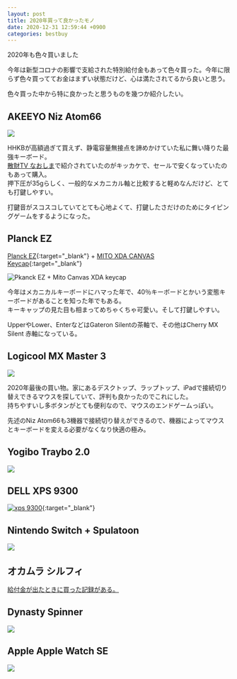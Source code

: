 ```yaml
---
layout: post
title: 2020年買って良かったモノ
date: 2020-12-31 12:59:44 +0900 
categories: bestbuy
---
```


2020年も色々買いました

今年は新型コロナの影響で支給された特別給付金もあって色々買った。今年に限らず色々買っててお金はまずい状態だけど、心は満たされてるから良いと思う。

色々買った中から特に良かったと思うものを幾つか紹介したい。


## AKEEYO Niz Atom66

<a href="https://www.amazon.co.jp/AKEEYO-Wireless-Keyboard-%E6%97%A5%E6%9C%AC%E8%AA%9E%E3%83%9E%E3%83%8B%E3%83%A5%E3%82%A2%E3%83%AB-%E3%82%A2%E3%82%A4%E3%83%9C%E3%83%AA%E3%83%BC_66EC/dp/B07DXK9NP9/ref=as_li_ss_il?__mk_ja_JP=%E3%82%AB%E3%82%BF%E3%82%AB%E3%83%8A&dchild=1&keywords=niz+atom66&qid=1609390364&sr=8-1-spons&psc=1&spLa=ZW5jcnlwdGVkUXVhbGlmaWVyPUE0OVQ4RllBM0dWVlEmZW5jcnlwdGVkSWQ9QTA4MjQzMzZDR05PRFBDQjdSMjYmZW5jcnlwdGVkQWRJZD1BMjg3U0dWQzUzS0c2VyZ3aWRnZXROYW1lPXNwX2F0ZiZhY3Rpb249Y2xpY2tSZWRpcmVjdCZkb05vdExvZ0NsaWNrPXRydWU%3D&linkCode=li2&tag=ryo14a-22&linkId=5038841d1305566aed3b14e4329e3de0&language=ja_JP" target="_blank"><img border="0" src="//ws-fe.amazon-adsystem.com/widgets/q?_encoding=UTF8&ASIN=B07DXK9NP9&Format=_SL160_&ID=AsinImage&MarketPlace=JP&ServiceVersion=20070822&WS=1&tag=ryo14a-22&language=ja_JP" ></a><img src="https://ir-jp.amazon-adsystem.com/e/ir?t=ryo14a-22&language=ja_JP&l=li2&o=9&a=B07DXK9NP9" width="1" height="1" border="0" alt="" style="border:none !important; margin:0px !important;" />

HHKBが高額過ぎて買えず、静電容量無接点を諦めかけていた私に舞い降りた最強キーボード。  
[散財TV なおしま](https://www.youtube.com/channel/UCGGi7bW6Ikk_C4cxn3h16MQ/videos)で紹介されていたのがキッカケで、セールで安くなっていたのもあって購入。  
押下圧が35gらしく、一般的なメカニカル軸と比較すると軽めなんだけど、とても打鍵しやすい。

打鍵音がスコスコしていてとても心地よくて、打鍵したさだけのためにタイピングゲームをするようになった。

## Planck EZ

[Planck EZ](https://ergodox-ez.com/pages/planck){:target="_blank"} + [MITO XDA CANVAS Keycap](https://massdrop-s3.imgix.net/product-images/massdrop-x-mito-canvas-xda-custom-keycap-set/FP/B4up2Tb4Qnag2tkWgNmY_CB5A9231-copy.jpg?auto=format&fm=jpg&fit=fill&w=820&h=547&bg=f0f0f0&dpr=1&q=70){:target="_blank"}

![Pkanck EZ + Mito Canvas XDA keycap](https://i.gyazo.com/2825ce66dcd27e5575c8c5466f9d479d.jpg "Planck EZ + Mito Canvas XDA keycap")

今年はメカニカルキーボードにハマった年で、40％キーボードとかいう変態キーボードがあることを知った年でもある。  
キーキャップの見た目も相まってめちゃくちゃ可愛い。そして打鍵しやすい。

UpperやLower、EnterなどはGateron Silentの茶軸で、その他はCherry MX Silent 赤軸になっている。

## Logicool MX Master 3

<a href="https://www.amazon.co.jp/%E3%83%AD%E3%82%B8%E3%82%AF%E3%83%BC%E3%83%AB-%E3%83%AF%E3%82%A4%E3%83%A4%E3%83%AC%E3%82%B9%E3%83%9E%E3%82%A6%E3%82%B9-MX2200sGR-Bluetooth-%E9%AB%98%E9%80%9F%E3%82%B9%E3%82%AF%E3%83%AD%E3%83%BC%E3%83%AB%E3%83%9B%E3%82%A4%E3%83%BC%E3%83%AB/dp/B07XQ6XD8J/ref=as_li_ss_il?__mk_ja_JP=%E3%82%AB%E3%82%BF%E3%82%AB%E3%83%8A&dchild=1&keywords=mx+master+3&qid=1609390675&sr=8-1&linkCode=li2&tag=ryo14a-22&linkId=57d4f73f92509f2e1d91140cc1260f8d&language=ja_JP" target="_blank"><img border="0" src="//ws-fe.amazon-adsystem.com/widgets/q?_encoding=UTF8&ASIN=B07XQ6XD8J&Format=_SL160_&ID=AsinImage&MarketPlace=JP&ServiceVersion=20070822&WS=1&tag=ryo14a-22&language=ja_JP" ></a><img src="https://ir-jp.amazon-adsystem.com/e/ir?t=ryo14a-22&language=ja_JP&l=li2&o=9&a=B07XQ6XD8J" width="1" height="1" border="0" alt="" style="border:none !important; margin:0px !important;" />

2020年最後の買い物。家にあるデスクトップ、ラップトップ、iPadで接続切り替えできるマウスを探していて、評判も良かったのでこれにした。  
持ちやすいし多ボタンがとても便利なので、マウスのエンドゲームっぽい。

先述のNiz Atom66も3機器で接続切り替えができるので、機器によってマウスとキーボードを変える必要がなくなり快適の極み。

## Yogibo Traybo 2.0

<a href="https://www.amazon.co.jp/dp/B07LBRLKYL/ref=as_li_ss_il?_encoding=UTF8&psc=1&linkCode=li2&tag=ryo14a-22&linkId=61a480d991fa21c7b31fd5acfd73a067&language=ja_JP" target="_blank"><img border="0" src="//ws-fe.amazon-adsystem.com/widgets/q?_encoding=UTF8&ASIN=B07LBRLKYL&Format=_SL160_&ID=AsinImage&MarketPlace=JP&ServiceVersion=20070822&WS=1&tag=ryo14a-22&language=ja_JP" ></a><img src="https://ir-jp.amazon-adsystem.com/e/ir?t=ryo14a-22&language=ja_JP&l=li2&o=9&a=B07LBRLKYL" width="1" height="1" border="0" alt="" style="border:none !important; margin:0px !important;" />

## DELL XPS 9300

[![xps 9300](https://i.dell.com/is/image/DellContent//content/dam/global-site-design/product_images/dell_client_products/notebooks/xps_notebooks/xps_13_9300/global_spi/ng/white/notebook-xps-13-9300-white-campaign-hero-504x350-ng.psd?fmt=jpg&wid=150&hei=150)](https://www.dell.com/ja-jp/shop/%E3%83%87%E3%83%AB%E3%81%AE%E3%83%8E%E3%83%BC%E3%83%88%E3%83%91%E3%82%BD%E3%82%B3%E3%83%B3/xps-13%E3%83%8E%E3%83%BC%E3%83%88%E3%83%91%E3%82%BD%E3%82%B3%E3%83%B3/spd/xps-13-9300-laptop){:target="_blank"}

## Nintendo Switch + Spulatoon

<a href="https://www.amazon.co.jp/Nintendo-Switch-%E3%83%8B%E3%83%B3%E3%83%86%E3%83%B3%E3%83%89%E3%83%BC%E3%82%B9%E3%82%A4%E3%83%83%E3%83%81-Joy-%E3%83%90%E3%83%83%E3%83%86%E3%83%AA%E3%83%BC%E6%8C%81%E7%B6%9A%E6%99%82%E9%96%93%E3%81%8C%E9%95%B7%E3%81%8F%E3%81%AA%E3%81%A3%E3%81%9F%E3%83%A2%E3%83%87%E3%83%AB/dp/B07WS7BZYF/ref=as_li_ss_il?__mk_ja_JP=%E3%82%AB%E3%82%BF%E3%82%AB%E3%83%8A&dchild=1&keywords=switch&qid=1609391195&sr=8-3&linkCode=li2&tag=ryo14a-22&linkId=3ab04c4841cbb031724cb8ff2c7eba1e&language=ja_JP" target="_blank"><img border="0" src="//ws-fe.amazon-adsystem.com/widgets/q?_encoding=UTF8&ASIN=B07WS7BZYF&Format=_SL160_&ID=AsinImage&MarketPlace=JP&ServiceVersion=20070822&WS=1&tag=ryo14a-22&language=ja_JP" ></a><img src="https://ir-jp.amazon-adsystem.com/e/ir?t=ryo14a-22&language=ja_JP&l=li2&o=9&a=B07WS7BZYF" width="1" height="1" border="0" alt="" style="border:none !important; margin:0px !important;" />

## オカムラ シルフィ

[給付金が出たときに買った記録がある。](https://blog.ryoo.cc/bestbuy/2020/05/16/my-chair.html)

## Dynasty Spinner

<a href="https://www.amazon.co.jp/DYNASTY-%E3%83%80%E3%82%A4%E3%83%8A%E3%82%B9%E3%83%86%E3%82%A3%E3%83%BC-FLOW-CRYSTAL-SPINNER/dp/B07SY842PN/ref=as_li_ss_il?__mk_ja_JP=%E3%82%AB%E3%82%BF%E3%82%AB%E3%83%8A&dchild=1&keywords=dynasty+spinner&qid=1609391069&sr=8-5&linkCode=li2&tag=ryo14a-22&linkId=ed01a8e7921afeb5805af849466c0cc7&language=ja_JP" target="_blank"><img border="0" src="//ws-fe.amazon-adsystem.com/widgets/q?_encoding=UTF8&ASIN=B07SY842PN&Format=_SL160_&ID=AsinImage&MarketPlace=JP&ServiceVersion=20070822&WS=1&tag=ryo14a-22&language=ja_JP" ></a><img src="https://ir-jp.amazon-adsystem.com/e/ir?t=ryo14a-22&language=ja_JP&l=li2&o=9&a=B07SY842PN" width="1" height="1" border="0" alt="" style="border:none !important; margin:0px !important;" />

## Apple Apple Watch SE

<a href="https://www.amazon.co.jp/%E6%9C%80%E6%96%B0-Apple-Watch-GPS%E3%83%A2%E3%83%87%E3%83%AB-40mm%E3%82%B9%E3%83%9A%E3%83%BC%E3%82%B9%E3%82%B0%E3%83%AC%E3%82%A4%E3%82%A2%E3%83%AB%E3%83%9F%E3%83%8B%E3%82%A6%E3%83%A0%E3%82%B1%E3%83%BC%E3%82%B9%E3%81%A8%E3%83%96%E3%83%A9%E3%83%83%E3%82%AF%E3%82%B9%E3%83%9D%E3%83%BC%E3%83%84%E3%83%90%E3%83%B3%E3%83%89/dp/B08J6F6YT9/ref=as_li_ss_il?__mk_ja_JP=%E3%82%AB%E3%82%BF%E3%82%AB%E3%83%8A&crid=2A4GEVPYBV4XC&dchild=1&keywords=apple%2Bwatch%2Bse&qid=1609391119&sprefix=apple%2Caps%2C364&sr=8-1-spons&spLa=ZW5jcnlwdGVkUXVhbGlmaWVyPUEyUzZaNTlKSFMzQ0VQJmVuY3J5cHRlZElkPUEwOTEyNTE3MUgwTEtSVVJEUlEzJmVuY3J5cHRlZEFkSWQ9QVgzOEQ1OUNGMTk4VCZ3aWRnZXROYW1lPXNwX2F0ZiZhY3Rpb249Y2xpY2tSZWRpcmVjdCZkb05vdExvZ0NsaWNrPXRydWU&th=1&linkCode=li2&tag=ryo14a-22&linkId=997135ad40e39054a245151de8c94091&language=ja_JP" target="_blank"><img border="0" src="//ws-fe.amazon-adsystem.com/widgets/q?_encoding=UTF8&ASIN=B08J6F6YT9&Format=_SL160_&ID=AsinImage&MarketPlace=JP&ServiceVersion=20070822&WS=1&tag=ryo14a-22&language=ja_JP" ></a><img src="https://ir-jp.amazon-adsystem.com/e/ir?t=ryo14a-22&language=ja_JP&l=li2&o=9&a=B08J6F6YT9" width="1" height="1" border="0" alt="" style="border:none !important; margin:0px !important;" />
